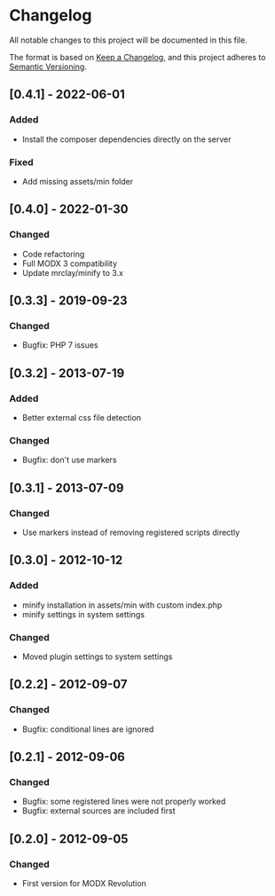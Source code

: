 # Changelog

All notable changes to this project will be documented in this file.

The format is based on [Keep a Changelog](https://keepachangelog.com/en/1.0.0/),
and this project adheres to [Semantic Versioning](https://semver.org/spec/v2.0.0.html).

## [0.4.1] - 2022-06-01

### Added

- Install the composer dependencies directly on the server

### Fixed

- Add missing assets/min folder

## [0.4.0] - 2022-01-30

### Changed

- Code refactoring
- Full MODX 3 compatibility
- Update mrclay/minify to 3.x

## [0.3.3] - 2019-09-23

### Changed

- Bugfix: PHP 7 issues

## [0.3.2] - 2013-07-19

### Added

- Better external css file detection

### Changed

- Bugfix: don't use markers

## [0.3.1] - 2013-07-09 

### Changed

- Use markers instead of removing registered scripts directly

## [0.3.0] - 2012-10-12

### Added

- minify installation in assets/min with custom index.php
- minify settings in system settings

### Changed

- Moved plugin settings to system settings

## [0.2.2] - 2012-09-07 

### Changed

- Bugfix: conditional lines are ignored 

## [0.2.1] - 2012-09-06  

### Changed

- Bugfix: some registered lines were not properly worked
- Bugfix: external sources are included first 

## [0.2.0] - 2012-09-05 

### Changed

- First version for MODX Revolution
